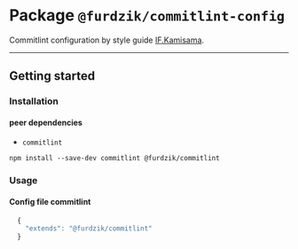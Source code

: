 # Package `@furdzik/commitlint-config`

Commitlint configuration by style guide [IF.Kamisama](https://github.com/furdzik/IF.Kamisama).

---

## Getting started

### Installation

#### peer dependencies
- `commitlint`

```
npm install --save-dev commitlint @furdzik/commitlint
```

### Usage

#### Config file commitlint

```javascript
  {
    "extends": "@furdzik/commitlint"
  }
```


